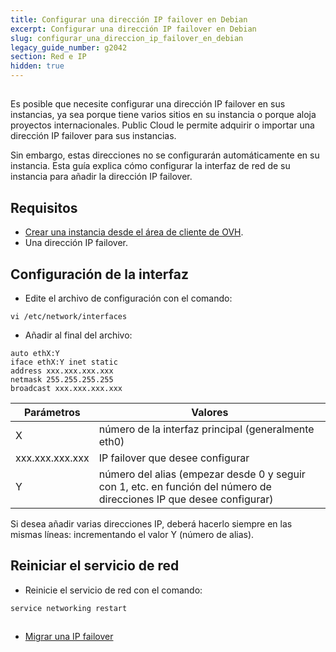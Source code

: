 ```yaml
---
title: Configurar una dirección IP failover en Debian
excerpt: Configurar una dirección IP failover en Debian
slug: configurar_una_direccion_ip_failover_en_debian
legacy_guide_number: g2042
section: Red e IP
hidden: true
---
```



## 
Es posible que necesite configurar una dirección IP failover en sus instancias, ya sea porque tiene varios sitios en su instancia o porque aloja proyectos internacionales. Public Cloud le permite adquirir o importar una dirección IP failover para sus instancias. 

Sin embargo, estas direcciones no se configurarán automáticamente en su instancia. Esta guía explica cómo configurar la interfaz de red de su instancia para añadir la dirección IP failover.


## Requisitos

- [Crear una instancia desde el área de cliente de OVH]({legacy}1775). 
- Una dirección IP failover.




## Configuración de la interfaz

- Edite el archivo de configuración con el comando: 


```
vi /etc/network/interfaces
```


- Añadir al final del archivo: 

```
auto ethX:Y
iface ethX:Y inet static
address xxx.xxx.xxx.xxx
netmask 255.255.255.255
broadcast xxx.xxx.xxx.xxx
```



|Parámetros|Valores|
|---|---|
|X|número de la interfaz principal (generalmente eth0)|
|xxx.xxx.xxx.xxx|IP failover que desee configurar|
|Y|número del alias (empezar desde 0 y seguir con 1, etc. en función del número de direcciones IP que desee configurar)|


Si desea añadir varias direcciones IP, deberá hacerlo siempre en las mismas líneas: 
incrementando el valor Y (número de alias).


## Reiniciar el servicio de red

- Reinicie el servicio de red con el comando: 

```
service networking restart
```





## 

- [Migrar una IP failover]({legacy}1890)




## 
 

